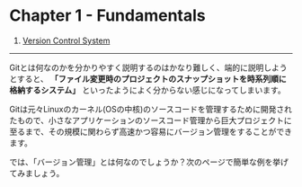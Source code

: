 Chapter 1 - Fundamentals
=======

1. [Version Control System](./01_1.md)

---

Gitとは何なのかを分かりやすく説明するのはかなり難しく、端的に説明しようとすると、 **「ファイル変更時のプロジェクトのスナップショットを時系列順に格納するシステム」** といったようによく分からない感じになってしまいます。

Gitは元々Linuxのカーネル(OSの中核)のソースコードを管理するために開発されたもので、小さなアプリケーションのソースコード管理から巨大プロジェクトに至るまで、その規模に関わらず高速かつ容易にバージョン管理をすることができます。

では、「バージョン管理」とは何なのでしょうか？次のページで簡単な例を挙げてみましょう。